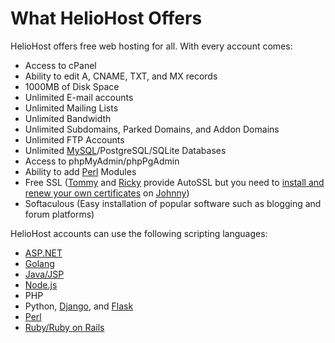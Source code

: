 # What HelioHost Offers

HelioHost offers free web hosting for all. With every account comes:

* Access to cPanel
* Ability to edit A, CNAME, TXT, and MX records
* 1000MB of Disk Space
* Unlimited E-mail accounts
* Unlimited Mailing Lists
* Unlimited Bandwidth
* Unlimited Subdomains, Parked Domains, and Addon Domains
* Unlimited FTP Accounts
* Unlimited [MySQL](../management/mysql.md)/PostgreSQL/SQLite Databases
* Access to phpMyAdmin/phpPgAdmin
* Ability to add [Perl](../tutorials/perl.md) Modules
* Free SSL \([Tommy](../servers/virtual/tommy.md) and [Ricky](../servers/virtual/ricky.md) provide AutoSSL but you need to [install and renew your own certificates](../management/johnny-ssl.md) on [Johnny](../servers/virtual/johnny.md)\)
* Softaculous \(Easy installation of popular software such as blogging and forum platforms\)

HelioHost accounts can use the following scripting languages:

* [ASP.NET](../features/asp.net.md)
* [Golang](../tutorials/golang.md)
* [Java/JSP](../features/jsp.md)
* [Node.js](../tutorials/node.js.md)
* PHP
* Python, [Django](../tutorials/django.md), and [Flask](../tutorials/flask.md)
* [Perl](../tutorials/perl.md)
* [Ruby/Ruby on Rails](../tutorials/ror.md)

